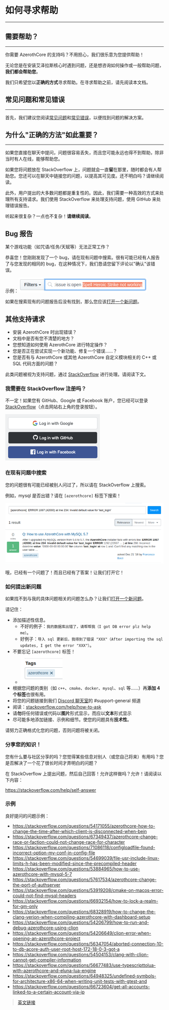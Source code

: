 # 如何寻求帮助
---

## 需要帮助？
---

你需要 AzerothCore 的支持吗？不用担心，我们很乐意为您提供帮助！

无论您是在安装艾泽拉斯核心时遇到问题，还是想咨询如何操作或一般帮助问题，**我们都会帮助您**。

我们只希望您以**正确的方式**寻求帮助。在寻求帮助之前，请先阅读本文档。

## 常见问题和常见错误
---

首先，我们建议您阅读[常见问题](/faq)和[常见错误](/common-errors)，以便找到问题的解决方案。

## 为什么"正确的方法"如此重要？
---

如果您直接在聊天中提问，问题很容易丢失，而且您可能永远也得不到帮助，除非当时有人在线，能够帮助您。

如果您将问题放在 StackOverflow 上，问题就会一直**留**在那里，随时都会有人帮助您。您还可以在聊天中链接您的问题，以提高其可见度。还不明白吗？请继续阅读。

此外，用户提出的大多数问题都是重复性的。因此，我们需要一种高效的方式来处理所有支持请求。我们使用 StackOverflow 来处理支持问题，使用 GitHub 来处理错误报告。

听起来很复杂？一点也不复杂！**请继续阅读**。

## Bug 报告

某个游戏功能（如咒语/任务/天赋等）无法正常工作？

恭喜您！您刚刚发现了一个 bug，请在现有问题中搜索。很有可能已经有人报告了与您发现的相同的 bug，在这种情况下，我们恳请您留下评论以"确认"该错误。

示例：![](./_img/51130957-9b9f9580-182e-11e9-8f7f-11aa5d7b6d67.png)

如果在搜索现有的问题报告后没有找到，那么您应该[打开一个新问题](https://github.com/azerothcore/azerothcore-wotlk/issues/new)。

## 其他支持请求

- 安装 AzerothCore 时出现错误？
- 文档中是否有您不清楚的地方？
- 您想知道如何使用 AzerothCore 进行特定操作？
- 您是否正在尝试实现一个新功能、修复一个错误......？
- 您是否有与 AzerothCore 或其他 AzerothCore 自定义模块相关的 C++ 或 SQL 代码方面的问题？

此类问题被视为支持问题，通过 [StackOverflow](https://stackoverflow.com/questions/tagged/azerothcore) 进行处理。请阅读下文。

### 我需要在 StackOverflow 注册吗？

不一定！如果您有 GitHub、Google 或 Facebook 账户，您已经可以登录 [StackOverflow](https://stackoverflow.com/questions/tagged/azerothcore)（点击网站右上角的登录按钮）。

![](./_img/101984531-45d60100-3c82-11eb-8b57-a2c15421d732.png)

### 在现有问题中搜索

您的问题很有可能已经被别人问过了，所以请在 StackOverflow 上搜索。

例如，mysql 是否出错？请在 `[azerothcore]` 标签下搜索！

![](./_img/51131779-f0dca680-1830-11e9-8ccc-ef10ee8855a6.png)

哦，已经有一个问题了！而且已经有了答案！让我们打开它！

### 如何提出新问题

如果找不到与我的具体问题相关的问题怎么办？让我们[打开一个新问题](https://stackoverflow.com/questions/ask?tags=azerothcore)。

请记住：
- 添加描述性信息。
    - 不好的例子：`我的数据库出错了，请帮帮我（I got DB error plz help me）`。
    - 好例子：`导入 sql 更新后，我得到了错误 "XXX"（After importing the sql updates, I get the error "XXX"）`。
- 不要忘记 `[azerothcore]` 标签！
    - ![](./_img/51132313-364da380-1832-11e9-8483-3bb6898d438a.png)
- 根据您问题的类别（如 `c++`、`cmake`、`docker`、`mysql`、`sql` 等......）再**添加 4 个标签**也很有用。
- 将您的问题链接到我们 [Discord 聊天室](https://discordapp.com/invite/gkt4y2x)的 #support-general 频道
- 阅读：[stackoverflow.com/help/how-to-ask](https://stackoverflow.com/help/how-to-ask)
- 请**勿**将任何错误或代码以**图片**形式显示，而应以**文本**形式显示
- 尽可能多地添加链接、示例和细节。使您的问题具有**技术性**。

请努力正确格式化您的问题，否则问题将被关闭。

### 分享您的知识！

您有什么要与社区分享的吗？您觉得某些信息对别人（或您自己将来）有用吗？您是否解决了一个花了很长时间才弄明白的问题？

在 StackOverflow 上提出问题，然后自己回答！允许这样做吗？允许！请阅读以下内容：

https://stackoverflow.com/help/self-answer

### 示例

良好提问的问题示例：

- https://stackoverflow.com/questions/54171055/azerothcore-how-to-change-the-time-after-which-client-is-disconnected-when-bein
- https://stackoverflow.com/questions/67349437/azerothcore-change-race-or-faction-could-not-change-race-for-character
- https://stackoverflow.com/questions/71086118/configloadfile-found-incorrect-option-my-conf-in-config-file
- https://stackoverflow.com/questions/54699039/file-usr-include-linux-limits-h-has-been-modified-since-the-precompiled-header
- https://stackoverflow.com/questions/53884965/how-to-use-azerothcore-with-mysql-5-7
- https://stackoverflow.com/questions/57617534/azerothcore-change-the-port-of-authserver
- https://stackoverflow.com/questions/53919208/cmake-on-macos-error-could-not-find-mysql-headers
- https://stackoverflow.com/questions/66932154/how-to-lock-a-realm-for-gm-only
- https://stackoverflow.com/questions/68328919/how-to-change-the-clang-verion-when-compiling-azerothcore-with-dashboard-setup
- https://stackoverflow.com/questions/54206799/how-to-run-and-debug-azerothcore-using-clion
- https://stackoverflow.com/questions/54206649/clion-error-when-opening-an-azerothcore-project
- https://stackoverflow.com/questions/56347054/aborted-connection-10-to-db-acore-auth-user-root-host-172-18-0-3-got-a
- https://stackoverflow.com/questions/54504153/clang-with-clion-cannot-get-compiler-information
- https://stackoverflow.com/questions/56677483/use-typescripttolua-with-azerothcore-and-eluna-lua-engine
- https://stackoverflow.com/questions/64948325/undefined-symbols-for-architecture-x86-64-when-writing-unit-tests-with-gtest-and
- https://stackoverflow.com/questions/66723604/get-all-accounts-linked-to-a-certain-account-via-ip

> [英文链接](https://www.azerothcore.org/wiki/how-to-ask-for-help)
